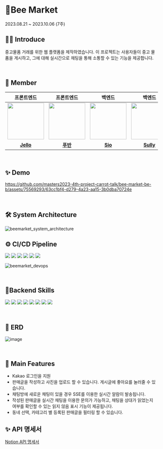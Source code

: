 # 🐝Bee Market
2023.08.21 ~ 2023.10.06 (7주)

## 🙋‍♂️ Introduce
중고물품 거래를 위한 웹 플랫폼을 제작하였습니다. 이 프로젝트는 사용자들이 중고 물품을 게시하고, 그에 대해 실시간으로 채팅을 통해 소통할 수 있는 기능을 제공합니다.

<br/>

## 🧑 Member

|                                                       프론트엔드                                                       |                                                      프론트엔드                                                      |                                                       백엔드                                                |                                                       백엔드                                                      |
|:-----------------------------------------------------------------------------------------------------------------:|:---------------------------------------------------------------------------------------------------------------:|:---------------------------------------------------------------------------------------------------------------:|:---------------------------------------------------------------------------------------------------------------:|
| <a href="https://github.com/hjsong333"><img src = "https://avatars.githubusercontent.com/u/60080167?v=4" width="120px;"> | <a href="https://github.com/gunoc"><img src = "https://avatars.githubusercontent.com/gunoc" width="120px;"> | <a href="https://github.com/chunghye98"><img src = "https://avatars.githubusercontent.com/chunghye98" width="120px;"> | <a href="https://github.com/won4885"><img src = "https://avatars.githubusercontent.com/won4885" width="120px;"> |                                         |                                         |
|                                     [**Jello**](https://github.com/hjsong333)                                      |                                      [**푸반**](https://github.com/gunoc)                                      |                                      [**Sio**](https://github.com/chunghye98)                                      |                                     [**Sully**](https://github.com/won4885)                                     |

<br/>

## ✨ Demo
https://github.com/masters2023-4th-project-carrot-talk/bee-market-be-b/assets/75569293/63cc1bf4-d279-4a23-aa15-3b0dba70724e

<br/>

## 🛠️ System Architecture

![beemarket_system_architecture](https://github.com/masters2023-4th-project-carrot-talk/carrot-talk-be-a/assets/57451700/c5522393-be48-4462-b70a-cd6a82b5ecc0)

## ⚙️ CI/CD Pipeline
<img src="https://img.shields.io/badge/AWS%20EC2-FA7343?style=flat&logo=amazonec2&logoColor=white"/> <img src="https://img.shields.io/badge/AWS%20RDS-red?style=flat&logo=amazonrds&logoColor=white"/> <img src="https://img.shields.io/badge/AWS%20S3-569A31?style=flat&logo=amazons3&logoColor=white"/> <img src="https://img.shields.io/badge/nginx-009639?style=flat&logo=nginx&logoColor=white"/> <img src="https://img.shields.io/badge/Github%20Actions-2088FF?style=flat&logo=GithubActions&logoColor=white"/> <img src="https://img.shields.io/badge/Docker-2496ED?style=flat-square&logo=Docker&logoColor=white"/>

![beemarket_devops](https://github.com/masters2023-4th-project-carrot-talk/carrot-talk-be-a/assets/57451700/4f0b885a-aadc-45ab-968f-d1e4bc804978)

<br/>

## 🚀Backend Skills
<img src="https://img.shields.io/badge/Java-007396?style=flat&logo=java&logoColor=white"/> <img src="https://img.shields.io/badge/Gradle-02303A?style=flat&logo=Gradle&logoColor=white"/> <img src="https://img.shields.io/badge/SpringBoot-6DB33F?style=flat&logo=SpringBoot&logoColor=white"/>  <img src="https://img.shields.io/badge/MySQL-4479A1?style=flat&logo=MySQL&logoColor=white"/> <img src="https://img.shields.io/badge/-IntelliJ%20IDEA-FF3850?style=flat&logo=IntelliJ%20IDEA&logoColor=white"/> <img src="https://img.shields.io/badge/JPA-212121?style=  &logo=jpa&logoColor=white"/> <img src="https://img.shields.io/badge/Querydsl-0285C9?style=  &logo=querydsl&logoColor=white"/> <img src="https://img.shields.io/badge/Redis-DC382D?style=flat-square&logo=Redis&logoColor=white"/>

<br/>

## 📜 ERD
![image](https://github.com/masters2023-4th-project-carrot-talk/carrot-talk-be-a/assets/57451700/1d477a9a-e55f-4a76-983e-77d4056623c9)

<br/>

## 📌 Main Features
- Kakao 로그인을 지원
- 판매글을 작성하고 사진을 업로드 할 수 있습니다. 게시글에 좋아요를 눌러줄 수 있습니다.
- 채팅방에 새로운 채팅이 있을 경우 SSE를 이용한 실시간 알람이 발송됩니다.
- 작성된 판매글을 실시간 채팅을 이용한 문의가 가능하고, 채팅을 상대가 읽었는지 여부를 확인할 수 있는 읽지 않음 표시 기능이 제공됩니다.
- 동네 선택, 카테고리 별 등록된 판매글을 필터링 할 수 있습니다.

## ✨ API 명세서
[Notion API 명세서](https://meowing-ant-484.notion.site/STORY-BOARD-API-512aa616f25049cb939d2ccc8315f1e4?pvs=4)

